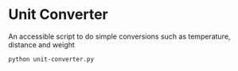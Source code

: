 # Unit Converter
An accessible script to do simple conversions such as temperature, distance and weight
```bash
python unit-converter.py
```

